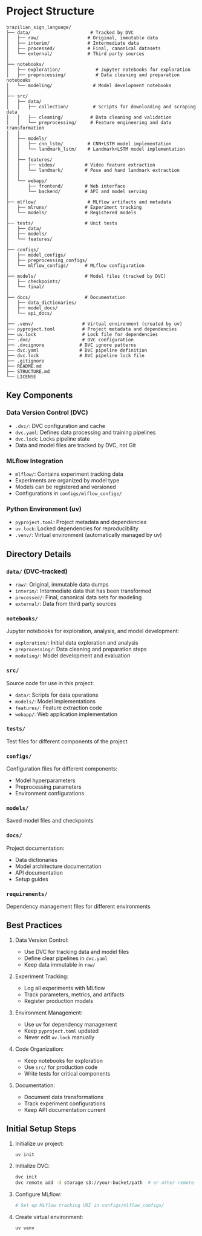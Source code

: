 # Project Structure

```
brazilian_sign_language/
├── data/                      # Tracked by DVC
│   ├── raw/                  # Original, immutable data
│   ├── interim/              # Intermediate data
│   ├── processed/            # Final, canonical datasets
│   └── external/             # Third party sources
│
├── notebooks/
│   ├── exploration/             # Jupyter notebooks for exploration
│   ├── preprocessing/           # Data cleaning and preparation notebooks
│   └── modeling/               # Model development notebooks
│
├── src/
│   ├── data/
│   │   ├── collection/         # Scripts for downloading and scraping data
│   │   ├── cleaning/          # Data cleaning and validation
│   │   └── preprocessing/     # Feature engineering and data transformation
│   │
│   ├── models/
│   │   ├── cnn_lstm/         # CNN+LSTM model implementation
│   │   └── landmark_lstm/    # Landmark+LSTM model implementation
│   │
│   ├── features/
│   │   ├── video/           # Video feature extraction
│   │   └── landmark/        # Pose and hand landmark extraction
│   │
│   └── webapp/
│       ├── frontend/        # Web interface
│       └── backend/         # API and model serving
│
├── mlflow/                   # MLflow artifacts and metadata
│   ├── mlruns/              # Experiment tracking
│   └── models/              # Registered models
│
├── tests/                   # Unit tests
│   ├── data/
│   ├── models/
│   └── features/
│
├── configs/
│   ├── model_configs/
│   ├── preprocessing_configs/
│   └── mlflow_configs/      # MLflow configuration
│
├── models/                  # Model files (tracked by DVC)
│   ├── checkpoints/
│   └── final/
│
├── docs/                    # Documentation
│   ├── data_dictionaries/
│   ├── model_docs/
│   └── api_docs/
│
├── .venv/                  # Virtual environment (created by uv)
├── pyproject.toml          # Project metadata and dependencies
├── uv.lock                 # Lock file for dependencies
├── .dvc/                   # DVC configuration
├── .dvcignore             # DVC ignore patterns
├── dvc.yaml               # DVC pipeline definition
├── dvc.lock               # DVC pipeline lock file
├── .gitignore
├── README.md
├── STRUCTURE.md
└── LICENSE
```

## Key Components

### Data Version Control (DVC)
- `.dvc/`: DVC configuration and cache
- `dvc.yaml`: Defines data processing and training pipelines
- `dvc.lock`: Locks pipeline state
- Data and model files are tracked by DVC, not Git

### MLflow Integration
- `mlflow/`: Contains experiment tracking data
- Experiments are organized by model type
- Models can be registered and versioned
- Configurations in `configs/mlflow_configs/`

### Python Environment (uv)
- `pyproject.toml`: Project metadata and dependencies
- `uv.lock`: Locked dependencies for reproducibility
- `.venv/`: Virtual environment (automatically managed by uv)

## Directory Details

### `data/` (DVC-tracked)
- `raw/`: Original, immutable data dumps
- `interim/`: Intermediate data that has been transformed
- `processed/`: Final, canonical data sets for modeling
- `external/`: Data from third party sources

### `notebooks/`
Jupyter notebooks for exploration, analysis, and model development:
- `exploration/`: Initial data exploration and analysis
- `preprocessing/`: Data cleaning and preparation steps
- `modeling/`: Model development and evaluation

### `src/`
Source code for use in this project:
- `data/`: Scripts for data operations
- `models/`: Model implementations
- `features/`: Feature extraction code
- `webapp/`: Web application implementation

### `tests/`
Test files for different components of the project

### `configs/`
Configuration files for different components:
- Model hyperparameters
- Preprocessing parameters
- Environment configurations

### `models/`
Saved model files and checkpoints

### `docs/`
Project documentation:
- Data dictionaries
- Model architecture documentation
- API documentation
- Setup guides

### `requirements/`
Dependency management files for different environments

## Best Practices

1. Data Version Control:
   - Use DVC for tracking data and model files
   - Define clear pipelines in `dvc.yaml`
   - Keep data immutable in `raw/`

2. Experiment Tracking:
   - Log all experiments with MLflow
   - Track parameters, metrics, and artifacts
   - Register production models

3. Environment Management:
   - Use uv for dependency management
   - Keep `pyproject.toml` updated
   - Never edit `uv.lock` manually

4. Code Organization:
   - Keep notebooks for exploration
   - Use `src/` for production code
   - Write tests for critical components

5. Documentation:
   - Document data transformations
   - Track experiment configurations
   - Keep API documentation current

## Initial Setup Steps

1. Initialize uv project:
   ```bash
   uv init
   ```

2. Initialize DVC:
   ```bash
   dvc init
   dvc remote add -d storage s3://your-bucket/path  # or other remote
   ```

3. Configure MLflow:
   ```bash
   # Set up MLflow tracking URI in configs/mlflow_configs/
   ```

4. Create virtual environment:
   ```bash
   uv venv
   ``` 